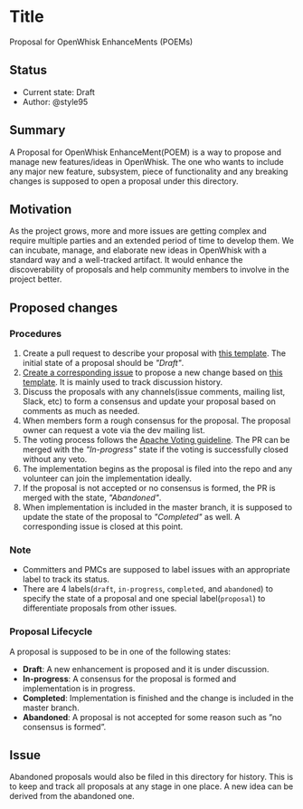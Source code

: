 # Title
Proposal for OpenWhisk EnhanceMents (POEMs)

## Status
* Current state: Draft
* Author: @style95

## Summary

A Proposal for OpenWhisk EnhanceMent(POEM) is a way to propose and manage new features/ideas in OpenWhisk.
The one who wants to include any major new feature, subsystem, piece of functionality and any breaking changes is supposed to open a proposal under this directory.
 
## Motivation

As the project grows, more and more issues are getting complex and require multiple parties and an extended period of time to develop them.
We can incubate, manage, and elaborate new ideas in OpenWhisk with a standard way and a well-tracked artifact.
It would enhance the discoverability of proposals and help community members to involve in the project better.

## Proposed changes

### Procedures
1. Create a pull request to describe your proposal with [this template](./POEM-N-template.md). The initial state of a proposal should be _"Draft"_.
2. [Create a corresponding issue]((/issues/new?template=proposal.md)) to propose a new change based on [this template](../github/ISSUE_TEMPLATE/proposal.md). It is mainly used to track discussion history.
3. Discuss the proposals with any channels(issue comments, mailing list, Slack, etc) to form a consensus and update your proposal based on comments as much as needed.
4. When members form a rough consensus for the proposal. The proposal owner can request a vote via the dev mailing list.
5. The voting process follows the [Apache Voting guideline](https://www.apache.org/foundation/voting.html). The PR can be merged with the _"In-progress"_ state if the voting is successfully closed without any veto. 
6. The implementation begins as the proposal is filed into the repo and any volunteer can join the implementation ideally.
7. If the proposal is not accepted or no consensus is formed, the PR is merged with the state, _"Abandoned"_.
8. When implementation is included in the master branch, it is supposed to update the state of the proposal to _"Completed"_ as well. A corresponding issue is closed at this point.

### Note
* Committers and PMCs are supposed to label issues with an appropriate label to track its status.
* There are 4 labels(`draft`, `in-progress`, `completed`, and `abandoned`) to specify the state of a proposal and one special label(`proposal`) to differentiate proposals from other issues.
 


### Proposal Lifecycle
A proposal is supposed to be in one of the following states: 
* **Draft**: A new enhancement is proposed and it is under discussion.
* **In-progress**: A consensus for the proposal is formed and implementation is in progress.
* **Completed**: Implementation is finished and the change is included in the master branch.
* **Abandoned**: A proposal is not accepted for some reason such as ”no consensus is formed”.


## Issue

Abandoned proposals would also be filed in this directory for history.
This is to keep and track all proposals at any stage in one place.
A new idea can be derived from the abandoned one. 

